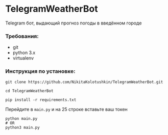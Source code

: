 # TelegramWeatherBot
Telegram бот, выдающий прогноз погоды в введённом городе

### Требования:
+ git
+ python 3.x
+ virtualenv

### Инструкция по установке:
```shell
git clone https://github.com/NikitaKolotushkin/TelegramWeatherBot.git

cd TelegramWeatherBot

pip install -r requirements.txt
```

Перейдите в ```main.py``` и на 25 строке вставьте ваш токен
```shell
python main.py
# OR
python3 main.py
```

